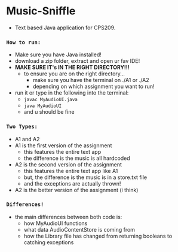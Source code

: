 # Music-Sniffle
- Text based Java application for CPS209.

### ```How to run:``` ###
- Make sure you have Java installed!
- download a zip folder, extract and open ur fav IDE!
- **MAKE SURE IT's IN THE RIGHT DIRECTORY!!!**
  - to ensure you are on the right directory...
    - make sure you have the terminal on ./A1 or ./A2
    - depending on which assignment you want to run!
- run it or type in the following into the terminal:
  - ```javac MyAudioUI.java```
  - ```java MyAudioUI```
  - and u should be fine

### ```Two Types:``` ###
- A1 and A2
- A1 is the first version of the assignment
  - this features the entire text app
  - the difference is the music is all hardcoded
- A2 is the second version of the assignment
  - this features the entire text app like A1
  - but, the difference is the music is in a store.txt file
  - and the exceptions are actually thrown!
- A2 is the better version of the assignment (i think)

### ```Differences!``` ###
- the main differences between both code is:
  - how MyAudioUI functions 
  - what data AudioContentStore is coming from
  - how the Library file has changed from returning booleans to catching exceptions 

